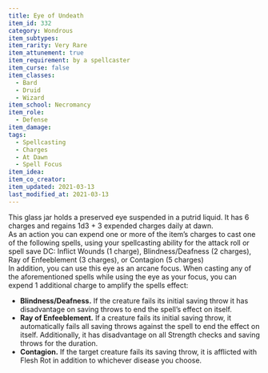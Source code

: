 ```yaml
---
title: Eye of Undeath
item_id: 332
category: Wondrous
item_subtypes: 
item_rarity: Very Rare
item_attunement: true
item_requirement: by a spellcaster
item_curse: false
item_classes: 
  - Bard
  - Druid
  - Wizard
item_school: Necromancy
item_role: 
  - Defense
item_damage: 
tags:
  - Spellcasting
  - Charges
  - At Dawn
  - Spell Focus
item_idea: 
item_co_creator: 
item_updated: 2021-03-13
last_modified_at: 2021-03-13
---
```


This glass jar holds a preserved eye suspended in a putrid liquid. It has 6 charges and regains 1d3 + 3 expended charges daily at dawn.  
As an action you can expend one or more of the item’s charges to cast one of the following spells, using your spellcasting ability for the attack roll or spell save DC:
<magic-spell>Inflict Wounds</magic-spell> (1 charge), <magic-spell>Blindness/Deafness</magic-spell> (2 charges), <magic-spell>Ray of Enfeeblement</magic-spell> (3 charges), or <magic-spell>Contagion</magic-spell> (5 charges)  
In addition, you can use this eye as an arcane focus. When casting any of the aforementioned spells while using the eye as your focus, you can expend 1 additional charge to amplify the spells effect:

 - **Blindness/Deafness.** If the creature fails its initial saving throw it has disadvantage on saving throws to end the spell’s effect on itself.
 - **Ray of Enfeeblement.** If a creature fails its initial saving throw, it automatically fails all saving throws against the spell to end the effect on itself. Additionally, it has disadvantage on all Strength checks and saving throws for the duration.
 - **Contagion.** If the target creature fails its saving throw, it is afflicted with Flesh Rot in addition to whichever disease you choose.
